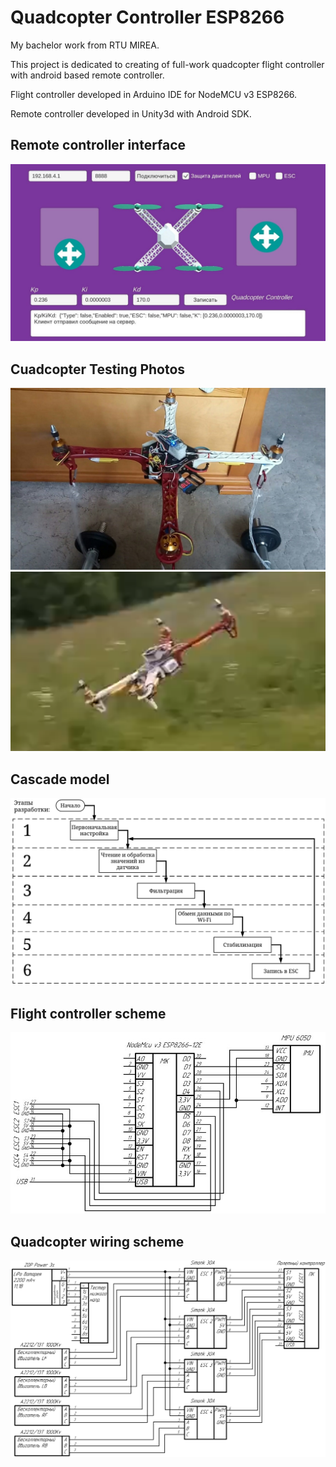 # Quadcopter Controller ESP8266

My bachelor work from RTU MIREA.

This project is dedicated to creating of full-work quadcopter flight controller with android based remote controller.

Flight controller developed in Arduino IDE for NodeMCU v3 ESP8266.

Remote controller developed in Unity3d with Android SDK.

## Remote controller interface
![Interface](Screenshots/Interface.jpg)
## Cuadcopter Testing Photos
![Test1](Screenshots/RealModelTesting1.jpg)
![Test2](Screenshots/RealModelTesting2.png)
## Cascade model
![CascadeModel](Screenshots/CascadeDevModel.png)
## Flight controller scheme
![FlightController](Screenshots/FlightControllerScheme.jpg)
## Quadcopter wiring scheme
![QuadcopterModel](Screenshots/QuadcopterModel.png)
